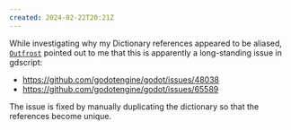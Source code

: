 ```yaml
---
created: 2024-02-22T20:21Z
---
```


While investigating why my Dictionary references appeared to be aliased, [`Outfrost`](https://www.twitch.tv/outfrost) pointed out to me that this is apparently a long-standing issue in gdscript:

- https://github.com/godotengine/godot/issues/48038
- https://github.com/godotengine/godot/issues/65589

The issue is fixed by manually duplicating the dictionary so that the references become unique.
